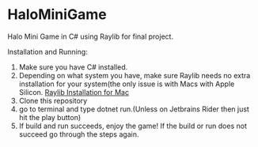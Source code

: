 # HaloMiniGame
Halo Mini Game in C# using Raylib for final project.


Installation and Running:
  1. Make sure you have C# installed.
  2. Depending on what system you have, make sure Raylib needs no extra installation for your system(the only issue is with Macs with Apple Silicon.
      [Raylib Installation for Mac](https://github.com/raysan5/raylib/wiki/Working-on-macOS)
  3. Clone this repository
  4. go to terminal and type dotnet run.(Unless on Jetbrains Rider then just hit the play button)
  5. If build and run succeeds, enjoy the game!
 If the build or run does not succeed go through the steps again.
